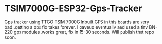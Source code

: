 # TSIM7000G-ESP32-Gps-Tracker
 Gps tracker using TTGO TSIM 7000G
Inbuilt GPS in this boards are very bad..getting a gps fix takes forever. I gaveup eventually and used a tiny BN-220 gps modules..works great, fix in 15-30 seconds. Will publish that repo soon.
